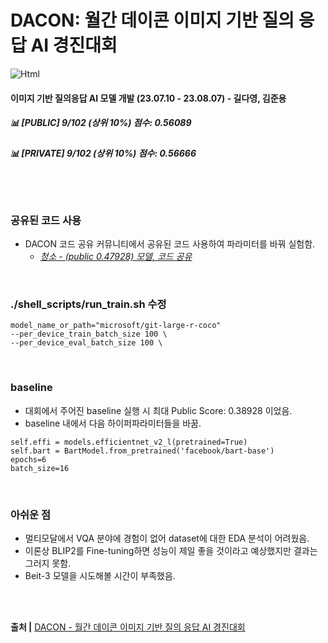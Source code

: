 # DACON: 월간 데이콘 이미지 기반 질의 응답 AI 경진대회

<img alt="Html" src ="https://img.shields.io/badge/dacon Final rank-Top 10%25-lightblue?style=for-the-badge"/>

#### 이미지 기반 질의응답 AI 모델 개발 (23.07.10 - 23.08.07) - 길다영, 김준용

##### 📊 [PUBLIC] 9/102 (상위 10%) 점수: 0.56089
##### 📊 [PRIVATE] 9/102 (상위 10%) 점수: 0.56666

<br><br>

### 공유된 코드 사용
- DACON 코드 공유 커뮤니티에서 공유된 코드 사용하여 파라미터를 바꿔 실험함. <br>
  - *[청소 - (public 0.47928) 모델, 코드 공유](https://dacon.io/competitions/official/236118/codeshare/8490?page=1&dtype=recent)*
 

<br>

### ./shell_scripts/run_train.sh 수정 

```
model_name_or_path="microsoft/git-large-r-coco"
--per_device_train_batch_size 100 \
--per_device_eval_batch_size 100 \
```

<br> 

### baseline

- 대회에서 주어진 baseline 실행 시 최대 Public Score: 0.38928 이었음.
- baseline 내에서 다음 하이퍼파라미터들을 바꿈.
```
self.effi = models.efficientnet_v2_l(pretrained=True)
self.bart = BartModel.from_pretrained('facebook/bart-base')
epochs=6
batch_size=16
```

<br>

### 아쉬운 점
- 멀티모달에서 VQA 분야에 경험이 없어 dataset에 대한 EDA 분석이 어려웠음.
- 이론상 BLIP2를 Fine-tuning하면 성능이 제일 좋을 것이라고 예상했지만 결과는 그러지 못함.
- Beit-3 모델을 시도해볼 시간이 부족했음.
  


<br><br>


<b>출처 |</b> [DACON - 월간 데이콘 이미지 기반 질의 응답 AI 경진대회](https://dacon.io/competitions/official/236118/overview/description) <br>
